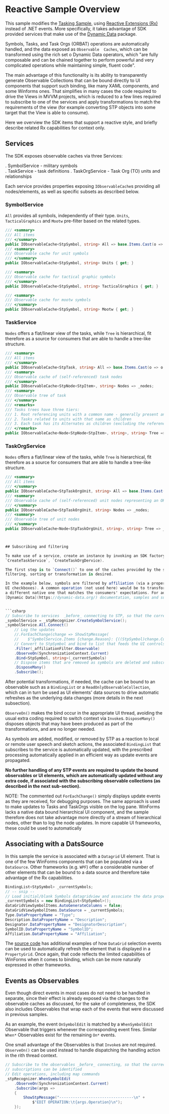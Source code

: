 # Reactive Sample Overview


This sample modifies the [Tasking Sample](../TaskingSample), using [Reactive Extensions (Rx)](https://reactivex.io/) 
instead of .NET events. More specifically, it takes advantage of SDK provided services that make use of the
[Dynamic Data](https://dynamic-data.org/) package. 

Symbols, Tasks, and Task Orgs (ORBAT) operations are automatically handled, and the data exposed as `Observable 
Caches`, which can be transformed using the rich set o Dynamic Data operators, which  "are fully composable and 
can be chained together to perform powerful and very complicated operations while maintaining simple, fluent code".

The main advantage of this functionality is its ability to transparently generate Observable Collections that
can be bound directly to UI components that support such binding, like many XAML components, and some Winforms ones.
That simplifies in many cases the code required to drive the Views in MVVM projects, which is reduced to a few
lines required to subscribe to one of the services and apply transformations to match the requirements of the view
(for example converting STP objects into some target that the View is able to consume).

Here we overview the SDK items that support a reactive style, and briefly describe related Rx capabilities
for context only.

## Services

The SDK exposes observable caches via three Services:

. SymbolService - military symbols  
. TaskService - task definitions
. TaskOrgService - Task Org (TO) units and relationships

Each service provides properties exposing `IObservableCache`s providing all nodes/elements, as well
as specific subsets as described below.

### SymbolService

`All` provides all symbols, independently of their type. `Units`, `TacticalGraphics` and `Mootw` 
pre-filter based on the related types.

```csharp
/// <summary>
/// All items
/// </summary>
public IObservableCache<StpSymbol, string> All => base.Items.Cast(o => o as StpSymbol).Filter(s => s is not null).AsObservableCache();
/// <summary>
/// Observable cache for unit symbols
/// </summary>
public IObservableCache<StpSymbol, string> Units { get; }

/// <summary>
/// Observable cache for tactical graphic symbols
/// </summary>
public IObservableCache<StpSymbol, string> TacticalGraphics { get; }

/// <summary>
/// Observable cache for mootw symbols
/// </summary>
public IObservableCache<StpSymbol, string> Mootw { get; }
```

### TaskService

`Nodes` offers a flat/linear view of the tasks, while `Tree` is hierarchical, fit therefore as a source
for consumers that are able to handle a tree-like structure.

```csharp
/// <summary>
/// All items
/// </summary>
public IObservableCache<StpTask, string> All => base.Items.Cast(o => o as StpTask).Filter(s => s is not null).AsObservableCache();
/// <summary>
/// Observable cache of (self-referenced) task nodes
/// </summary>
public IObservableCache<StpNode<StpItem>, string> Nodes => _nodes;
/// <summary>
/// Observable tree of task
/// </summary>
/// <remarks>
/// Tasks trees have three tiers:
/// 1. Root referencing units with a common name - generally present and anticipated
/// 2. Tasks related to units with that name as children
/// 3. Each task has its Alternates as children (excluding the reference to the task itself)
/// </remarks>
public IObservableCache<Node<StpNode<StpItem>, string>, string> Tree => _tree;
```

### TaskOrgService

`Nodes` offers a flat/linear view of the tasks, while `Tree` is hierarchical, fit therefore as a source
for consumers that are able to handle a tree-like structure.

```csharp
/// <summary>
/// All items
/// </summary>
public IObservableCache<StpTaskOrgUnit, string> All => base.Items.Cast(o => o as StpTaskOrgUnit).Filter(s => s is not null).AsObservableCache();
/// <summary>
/// Observable cache of (self-referenced) unit nodes representing an ORBAT/TO hierarchy
/// </summary>
public IObservableCache<StpTaskOrgUnit, string> Nodes => _nodes;
/// <summary>
/// Observable tree of unit nodes 
/// </summary>
public IObservableCache<Node<StpTaskOrgUnit, string>, string> Tree => _tree;



## Subscribing and filtering

To make use of a service, create an instance by invoking an SDK factory method (`CreateSymbolService`, 
`CreateTaskService`, `CreateTaskOrgDervice).

The first step is to `Connect()` to one of the caches provided by the service, and then applying whatever additional 
filtering, sorting or transformation is desired. 

In the example below, symbols are filtered by affiliation (via a property associated with Friendly and Hostile 
UI checkboxes). A common operation (not used here) would be to transform the STP provided objects into
a different native one that matches the consumers' expectations. For additional information on supported operators, see the
[Dynamic Data](https://dynamic-data.org/) documentation, samples and support. 


```csharp
// Subscribe to services  _before_ connecting to STP, so that the correct message subscriptions can be identified
_symbolService = _stpRecognizer.CreateSymbolService();
_symbolService.All.Connect()
    // Log the updates
    //.ForEachChange(change => ShowStpMessage(
    //    $"SymbolService.Items {change.Reason}: {((StpSymbol)change.Current).FullDescription}"))
    // Convert to StpSymbol and bind to list that feeds the UI controls
    .Filter(_affiliationFilter.Observable)
    .ObserveOn(SynchronizationContext.Current)
    .Bind<StpSymbol, string>(_currentSymbols)
    // Dispose items that are removed as symbols are deleted and subscribe to the feed
    .DisposeMany()
    .Subscribe();
```


After potential transformations, if needed, the cache can be bound to an observable 
such as a `BindingList` or a `ReadOnlyObservableCollection`, which can in turn be 
used as  UI elements' data sources to drive automatic refreshes as the underlying data
changes (more details in the next subsection).

`ObserveOn()` makes the bind occur in the appropriate UI thread, avoiding the usual extra coding required to
switch context via `Invoke`s. `DisposeMany()` disposes objects that may have been produced as part of the
transformations, and are no longer needed. 

As symbols are added, modified, or removed by STP as a reaction to local or remote  user speech and sketch actions, 
the associated `BindingList` that subscribes to the service is automatically updated,
with the prescribed processing automatically applied in an efficient way as update events are propagated. 

**No further handling of any STP events are required to update the bound observables or UI elements, which
are automatically updated without any extra code, if associated with the subscribing observable collections 
(as described in the next sub-section).**


NOTE: The commented out `ForEachChange()` simply displays update events as they are received, for
debugging purposes. The same approach is used to make updates to Tasks and TaskOrgs visible on the
log pane.
WinForms lacks a native data bound hierarchical UI component, and the sample therefore does not
take advantage more directly of a stream of hierarchical nodes, other than to log the node
updates.
In more capable UI frameworks, these could be used to automatically   


## Associating with a DatsSource

In this sample the service is associated with a `Datagrid` UI element. 
That is one of the few WinForms components that can be populated via a `DataSource`.
Other frameworks (e.g. `WPF`) offer a considerable number of other elements that can be bound to a data source
and therefore take advantage of the Rx capabilities.


```csharp
BindingList<StpSymbol> _currentSymbols;
// -- snip --
// Load initial/blank Symbols datagridview and associate the data property names with StpSymbol fields
_currentSymbols = new BindingList<StpSymbol>();
dataGridViewSymbolItems.AutoGenerateColumns = false;
dataGridViewSymbolItems.DataSource = _currentSymbols;
Type.DataPropertyName = "Type";
Description.DataPropertyName = "Description";
Designator.DataPropertyName = "DesignatorDescription";
SymbolID.DataPropertyName = "SymbolID";
Affiliation.DataPropertyName = "Affiliation";
```

The [source code](./Form1.cs) has additional examples of how `DataGrid` selection events
can be used to automatically refresh the element that is displayed in a `PropertyGrid`.
Once again, that code reflects the limited capabilities of WinForms when it comes to 
binding, which can be more naturally expressed in other frameworks.

## Events as Observables

Even though direct events in most cases do not need to be handled in separate,
since their effect is already exposed via the changes to the observable caches as discussed,
for the sake of completeness, the SDK also includes Observables that wrap each of the
events that were discussed in previous samples.

As an example, the event `OnSymbolEdit` is matched by a `WhenSymbolEdit` Observable 
that triggers whenever the corresponding event fires.
Similar `When*` Observables exist for the remaining `On*` events.

One small advantage of the Observables is that `Invoke`s are not required.
`ObserveOn()` can be used instead to handle dispatching the handling action in 
the rith thread context.

```csharp
// Subscribe to the observables _before_ connecting, so that the correct message 
// subscriptions can be identified
// Edit operations, including map commands
_stpRecognizer.WhenSymbolEdit
    .ObserveOn(SynchronizationContext.Current)
    .Subscribe(args =>
    {
        ShowStpMessage("---------------------------------\n" +
            $"EDIT OPERATION:\t{args.Operation}\n");
    });
```

